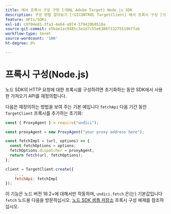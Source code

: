 ```yaml
---
title: 에서 프록시 구성 구현 [!DNL Adobe Target] Node.js SDK
description: 구성 방법 알아보기 [!UICONTROL TargetClient] 에서 프록시 구성 [!DNL Adobe Target] Node.js SDK.
feature: APIs/SDKs
exl-id: c9f04e81-3fa3-4e64-a974-379420b0518a
source-git-commit: e5bae1ac9485c3e1d7c55e6386f332755196ffab
workflow-type: tm+mt
source-wordcount: '100'
ht-degree: 0%

---
```


# 프록시 구성(Node.js)

노드 SDK의 HTTP 요청에 대한 프록시를 구성하려면 초기화하는 동안 SDK에서 사용한 가져오기 API를 재정의합니다.

다음은 재정의하는 방법을 보여 주는 기본 예입니다 `fetchApi` 다음 기간 동안 `TargetClient` 프록시를 추가하는 초기화:

```javascript {line-numbers="true"}
const { ProxyAgent } = require("undici");

const proxyAgent = new ProxyAgent("your proxy address here");

const fetchImpl = (url, options) => {
  const fetchOptions = options;
  fetchOptions.dispatcher = proxyAgent;
  return fetch(url, fetchOptions);
};

client = TargetClient.create({
    ...,
    fetchApi: fetchImpl
});
```

이 기능은 노드 버전 18.2+에 대해서만 작동하며, `undici.fetch` 은(는) 기본값입니다 `fetch` 노드용
다음을 방문하십시오. [노드 SDK 샘플 저장소](https://github.com/adobe/target-nodejs-sdk-samples/tree/master/proxy-configuration)
프록시 구성 예제를 참조하십시오.
